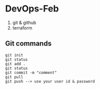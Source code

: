 # DevOps-Feb
1. git & github
2. terraform


## Git commands
```
git init
git status
git add .
git status
git commit -m "comment"
git pull
git push --> use your user id & password
```
